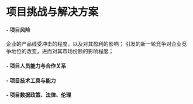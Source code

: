 # 项目挑战与解决方案
#### - 项目风险
企业的产品线受冲击的程度，以及对其盈利的影响；
引发的新一轮竞争对企业竞争地位的改变，进而对其市场份额的影响程度；

#### - 项目人员能力与合作关系
#### - 项目技术工具与能力
#### - 项目数据政策、法律、伦理
